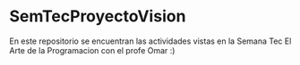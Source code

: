 # SemTecProyectoVision
En este repositorio se encuentran las actividades vistas en la Semana Tec El Arte de la Programacion con el profe Omar :)
